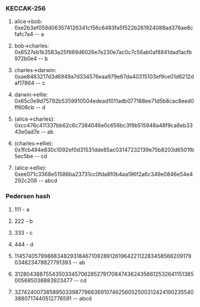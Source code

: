 ### KECCAK-256
1. alice->bob: 0xe2b3ef059d063574126341c156c6483fa5f522b261924088ad376ae8cfafc7a4  -- a
2. bob->charles: 0x6527eb1b3583a25f669d6026e7e230e7ac0c7c56ab0af8841dad1acfb972b0e4 -- b
3. charles->darwin: 0xae8483217d3d6949a7d334576eaa979e67da40315103ef9ce01d6212daf17864 -- c
4. darwin->ellie: 0x65c0e9d75792b5359910504edead1011adb077188ee71d5b8cac8eed0ff606cb -- d


1. (alice->charles): 0xcc476c411337bb62c6c7384046e0c656bc3f9b515948a48f9ca8eb3343e0ad7e -- ab
2. (charles->ellie): 0x1fcb494e830c1092ef0d31531dde85ac03147232139e75b8203d6501fb5ec5be -- cd


1. (alice->ellie): 0xee071c3368e51586ba23731cc0fda8f0b4aa196f2a6c349e0846e54e4292c208 -- abcd





### Pedersen hash

1. 111 - a
2. 222 - b
3. 333 - c
4. 444 - d


5. 1145740579986834829318467109289126196422112283458566209179034823478827791393 -- ab
6. 3128043887554350334570628527917084743624356612532641151385005685036883923477 -- cd

7. 3274240073858950339877966369107462560525003124241902355403880717440512776591 -- abcd
